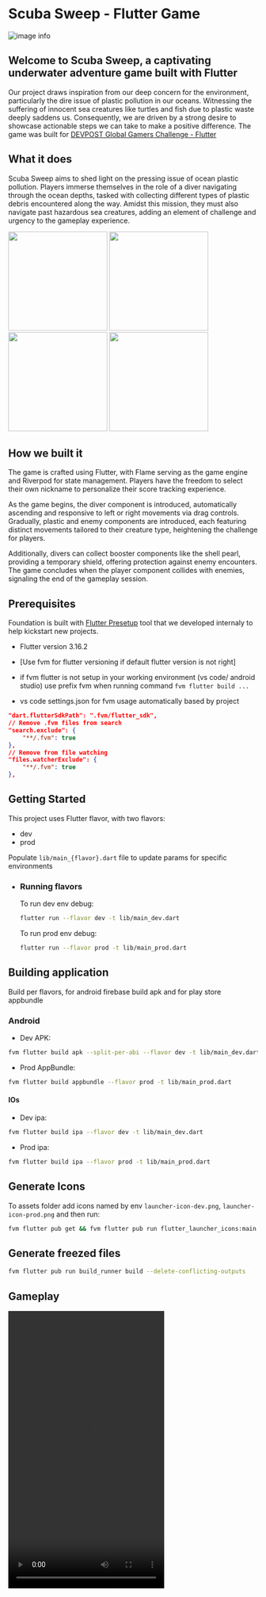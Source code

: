 # Scuba Sweep - Flutter Game

![image info](https://github.com/QEDteam/scuba-sweep/assets/30495155/627c1dfe-8e15-471f-92a0-ec98703995c4)

## Welcome to Scuba Sweep, a captivating underwater adventure game built with Flutter

Our project draws inspiration from our deep concern for the environment, particularly the dire issue of plastic pollution in our oceans. Witnessing the suffering of innocent sea creatures like turtles and fish due to plastic waste deeply saddens us. Consequently, we are driven by a strong desire to showcase actionable steps we can take to make a positive difference. The game was built for [DEVPOST Global Gamers Challenge - Flutter](https://globalgamers.devpost.com/)

## What it does

Scuba Sweep aims to shed light on the pressing issue of ocean plastic pollution. Players immerse themselves in the role of a diver navigating through the ocean depths, tasked with collecting different types of plastic debris encountered along the way. Amidst this mission, they must also navigate past hazardous sea creatures, adding an element of challenge and urgency to the gameplay experience.

<img width="200" src="https://github.com/QEDteam/scuba-sweep/assets/30495155/5125c4c4-1cf6-466c-a79c-d7af08701c12"/>
<img width="200" src="https://github.com/QEDteam/scuba-sweep/assets/30495155/e3faab95-55e6-4985-9ed7-9195ca6b5214"/>
<img width="200" src="https://github.com/QEDteam/scuba-sweep/assets/30495155/02084009-e844-42b5-915e-59fe1a08277e"/>
<img width="200" src="https://github.com/QEDteam/scuba-sweep/assets/30495155/100d7102-a484-478d-a567-1183c7ea22b1"/>

## How we built it

The game is crafted using Flutter, with Flame serving as the game engine and Riverpod for state management. Players have the freedom to select their own nickname to personalize their score tracking experience.

As the game begins, the diver component is introduced, automatically ascending and responsive to left or right movements via drag controls. Gradually, plastic and enemy components are introduced, each featuring distinct movements tailored to their creature type, heightening the challenge for players.

Additionally, divers can collect booster components like the shell pearl, providing a temporary shield, offering protection against enemy encounters. The game concludes when the player component collides with enemies, signaling the end of the gameplay session.

## Prerequisites

Foundation is built with [Flutter Presetup](https://github.com/vbalagovic/flutter-presetup) tool that we developed internaly to help kickstart new projects.

- Flutter version 3.16.2
- [Use fvm for flutter versioning if default flutter version is not right]
- if fvm flutter is not setup in your working environment (vs code/ android studio) use prefix fvm when running command `fvm flutter build ...`

- vs code settings.json for fvm usage automatically based by project

```json
"dart.flutterSdkPath": ".fvm/flutter_sdk",
// Remove .fvm files from search
"search.exclude": {
    "**/.fvm": true
},
// Remove from file watching
"files.watcherExclude": {
    "**/.fvm": true
},
```

## Getting Started

This project uses Flutter flavor, with two flavors:

- dev
- prod

Populate `lib/main_{flavor}.dart` file to update params for specific environments

- ### Running flavors

    To run dev env debug:

    ```bash
    flutter run --flavor dev -t lib/main_dev.dart
    ```

    To run prod env debug:

    ```bash
    flutter run --flavor prod -t lib/main_prod.dart
    ```

## Building application

Build per flavors, for android firebase build apk and for play store appbundle

### Android

- Dev APK:

```bash
fvm flutter build apk --split-per-abi --flavor dev -t lib/main_dev.dart
```

- Prod AppBundle:

```bash
fvm flutter build appbundle --flavor prod -t lib/main_prod.dart
```

#### IOs

- Dev ipa:

```bash
fvm flutter build ipa --flavor dev -t lib/main_dev.dart
```

- Prod ipa:

```bash
fvm flutter build ipa --flavor prod -t lib/main_prod.dart
```

## Generate Icons

To assets folder add icons named by env `launcher-icon-dev.png`, `launcher-icon-prod.png` and then run:

```bash
fvm flutter pub get && fvm flutter pub run flutter_launcher_icons:main -f flutter_launcher_icons*
```

## Generate freezed files

```bash
fvm flutter pub run build_runner build --delete-conflicting-outputs
```

## Gameplay

<video width="315" height="560" controls>
  <source src="https://www.youtube.com/embed/PkGjXejEecI?si=ovRUb6IrP2K91S5u" type="video/mp4">
  Your browser does not support the video tag.
</video>